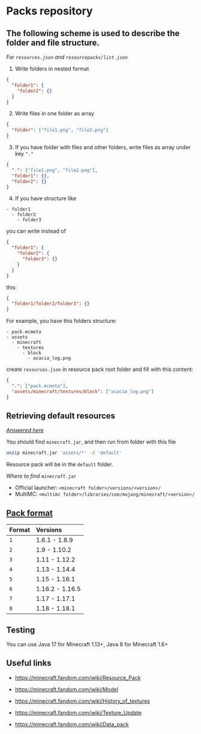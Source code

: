 # Packs repository

## The following scheme is used to describe the folder and file structure.

*For `resources.json` and `resourcepacks/list.json`*

1. Write folders in nested format

```json
{
  "folder1": {
    "folder2": {}
  }
}
```

2. Write files in one folder as array

```json
{
  "folder": ["file1.png", "file2.png"]
}
```

3. If you have folder with  files and other folders, write files as array under key `"."`

```json
{
  ".": ["file1.png", "file2.png"],
  "folder1": {},
  "folder2": {}
}
```

4. If you have structure like

```
- folder1
  - folder2
    - folder3
```

you can write instead of

```json
{
  "folder1": {
    "folder2": {
      "folder3": {}
    }
  }
}
```

this:

```json
{
  "folder1/folder2/folder3": {}
}
```

For example, you have this folders structure:

```
- pack.mcmeta
- assets
  - minecraft
    - textures
      - block
        - acacia_log.png
```

create `resources.json` in resource pack root folder and fill with this content:

```json
{
  ".": ["pack.mcmeta"],
  "assets/minecraft/textures/block": ["acacia_log.png"]
}
```

## Retrieving default resources

[*Answered here*](https://gaming.stackexchange.com/a/204641)

You should find `minecraft.jar`, and then run from folder with this file

```bash
unzip minecraft.jar 'assets/*' -d 'default'
```

Resource pack will be in the `default` folder.

*Where to find `minecraft.jar`*

- Official launcher: `<minecraft folder>/versions/<version>/`
- MultiMC: `<multimc folder>/libraries/com/mojang/minecraft/<version>/`

## [Pack format](https://minecraft.fandom.com/wiki/Resource_Pack#Pack_format)

| Format | Versions        |
|:-------|:----------------|
| `1`    | 1.6.1 - 1.8.9   |
| `2`    | 1.9 - 1.10.2    |
| `3`    | 1.11 - 1.12.2   |
| `4`    | 1.13 - 1.14.4   |
| `5`    | 1.15 - 1.16.1   |
| `6`    | 1.16.2 - 1.16.5 |
| `7`    | 1.17 - 1.17.1   |
| `8`    | 1.18 - 1.18.1   |

## Testing

You can use Java 17 for Minecraft 1.13+, Java 8 for Minecraft 1.6+

## Useful links

- https://minecraft.fandom.com/wiki/Resource_Pack
- https://minecraft.fandom.com/wiki/Model
- https://minecraft.fandom.com/wiki/History_of_textures
- https://minecraft.fandom.com/wiki/Texture_Update

- https://minecraft.fandom.com/wiki/Data_pack
